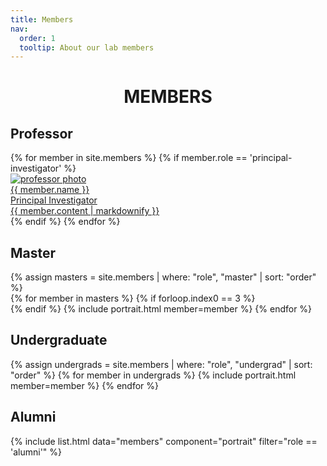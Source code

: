 ```yaml
---
title: Members
nav:
  order: 1
  tooltip: About our lab members
---
```


<div style="text-align:center;">

<h1><b>MEMBERS</b></h1>

</div>


<h2>Professor</h2>
<div class="member-section">
  {% for member in site.members %}
    {% if member.role == 'principal-investigator' %}
      <div class="professor-card">
        <a
          {% if page.slug != member.slug %}
            href="{{ member.url | relative_url | uri_escape }}"
          {% endif %}
          class="professor-card-link"
          aria-label="{{ member.name | default: "professor link" | regex_strip }}"
        >
          <div class="professor-photo">
            <img
              src="{{ member.image | relative_url | uri_escape }}"
              alt="professor photo"
              loading="lazy"
              {% include fallback.html %}
            >
          </div>
          <div class="professor-info">
            <div class="professor-name">{{ member.name }}</div>
            <div class="professor-title">Principal Investigator</div>
            <div class="professor-bio">
              {{ member.content | markdownify }}
            </div>
          </div>
        </a>
      </div>
    {% endif %}
  {% endfor %}
</div>

<h2>Master</h2>
<div class="member-section">
  {% assign masters = site.members | where: "role", "master" | sort: "order" %}
  <div class="master-row">
    {% for member in masters %}
      {% if forloop.index0 == 3 %}
        </div><div class="master-row">
      {% endif %}
      {% include portrait.html member=member %}
    {% endfor %}
  </div>
</div>

<h2>Undergraduate</h2>
<div class="member-section">
  {% assign undergrads = site.members | where: "role", "undergrad" | sort: "order" %}
  {% for member in undergrads %}
    {% include portrait.html member=member %}
  {% endfor %}
</div>

<h2>Alumni</h2>
<div class="member-section">
  {% include list.html data="members" component="portrait" filter="role == 'alumni'" %}
</div>
